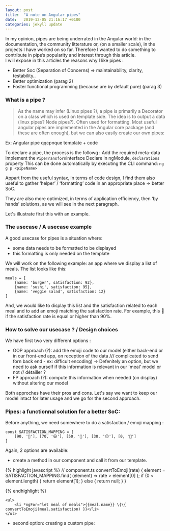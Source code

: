 ```yaml
---
layout: post
title:  "A note on Angular pipes"
date:   2019-12-05 21:16:17 +0100
categories: jekyll update
---
```


In my opinion, pipes are being underrated in the Angular world: in the documentation, the community litterature or,
(on a smaller scale), in the projects I have worked on so far. Therefore I wanted to do something to contribute in
pipe’s popularity and interest through this article.
<br/>
I will expose in this articles the reasons why I like pipes :
 - Better Soc (Separation of Concerns) => maintainability, clarity, testability..
 - Better optimization (parag 2)
 - Foster functional programming (because are by default pure) (parag 3)

### What is a pipe ?
> As the name may infer (Linux pipes ?), a pipe is primarily a Decorator on a class which is used on template side. The idea is to output a data (linux pipes? Node pipes?).
Often used for formatting. Most useful angular pipes are implemented in the Angular core package (and these are often enough), but we can also easily create our own pipes:

Ex: Angular pipe qqcpnque
template + code

To declare a pipe, the process is the followg :
Add the required meta-data
Implement the `PipeTransform`interface
Declare in ngModule, `declarations` property
This can be done automatically by executing the CLI command: `ng g p <pipeName>`

Appart from the useful syntax, in terms of code design, I find them also useful to gather ‘helper’ / ‘formatting’ code in an appropriate place => better SoC.

They are also more optimized, in terms of application efficiency, then ‘by hands’ solutions, as we will see in the next paragraph.

Let's illustrate first this with an example.

### The usecase / A usecase example

A good usecase for pipes is a situation where:
- some data needs to be formatted to be displayed
- this formatting is only needed on the template

We will work on the following example: an app where we display a list of meals. The list looks like this:

```
meals = [
    {name: 'burger', satisfaction: 92},
    {name: 'sushi', satisfaction: 95},
    {name: 'veggie salad', satisfaction: 12}
]
```

And, we would like to display this list and the satisfaction related to each meal and to add an emoji matching the satisfaction rate. For example, this 🤩 if the satisfaction rate is equal or higher than 90%.


### How to solve our usecase ? / Design choices

We have first two very different options :
- OOP approach (?): add the emoji code to our model (either back-end or in our front-end app, on reception of the data /// complicated to send forn back end - ex: difficult encoding)
-> Defenitely an option, but we need to ask ourself if this information is relevant in our 'meal' model or not
// détailler ?
- FP approach (?): compute this information when needed (on display) without altering our model

Both approches have their pros and cons. Let's say we want to keep our model intact  for later usage and we go for the second approach.


### Pipes: a functionnal solution for a better SoC:

Before anything, we need somewhere to do a satisfaction / emoji mapping : 
```
const SATISFACTION_MAPPING = [
    [90, '🤩'], [70, '😃'], [50, '🙂'], [30, '😐'], [0, '🤢']
]
```

Again, 2 options are available:


- create a method in our component and call it from our template.

{% highlight javascript %}
    // component.ts
    convertToEmoji(rate) {
        element = SATISFACTION_MAPPING.find( (element) => rate > element[0] );
        if (0 < element.length) {
            return element[1];
        } else {
            return null;
        }
    }

{% endhighlight %}

```
<ul>
    <li *ngFor="let meal of meals">{{meal.name}} \{\{ convertToEmoji(meal.satisfaction) }}</li>
</ul>
```

- second option: creating a custom pipe:

